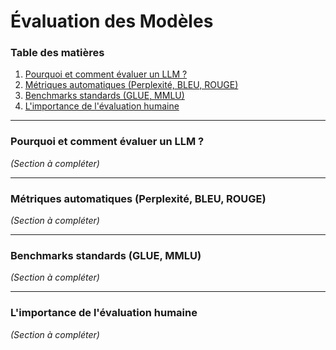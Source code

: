 # Évaluation des Modèles

### Table des matières

1. [Pourquoi et comment évaluer un LLM ?](#pourquoi-et-comment-évaluer-un-llm-)
2. [Métriques automatiques (Perplexité, BLEU, ROUGE)](#métriques-automatiques-perplexité-bleu-rouge)
3. [Benchmarks standards (GLUE, MMLU)](#benchmarks-standards-glue-mmlu)
4. [L'importance de l'évaluation humaine](#limportance-de-lévaluation-humaine)

---

### Pourquoi et comment évaluer un LLM ?
*(Section à compléter)*

---

### Métriques automatiques (Perplexité, BLEU, ROUGE)
*(Section à compléter)*

---

### Benchmarks standards (GLUE, MMLU)
*(Section à compléter)*

---

### L'importance de l'évaluation humaine
*(Section à compléter)*

